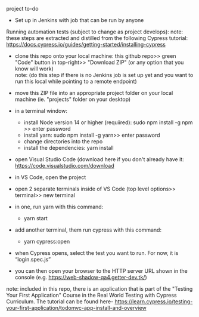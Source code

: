 project to-do
- Set up in Jenkins with job that can be run by anyone


Running automation tests (subject to change as project develops):
note: these steps are extracted and distilled from the following Cypress tutorial: https://docs.cypress.io/guides/getting-started/installing-cypress

- clone this repo onto your local machine: this github repo>> green "Code" button in top-right>> "Download ZIP" (or any option that you know will work)   
    note: (do this step if there is no Jenkins job is set up yet and you want to run this local while pointing to a remote endpoint)
- move this ZIP file into an appropriate project folder on your local machine (ie. "projects" folder on your desktop)
- in a terminal window:
    - install Node version 14 or higher (requiired): sudo npm install -g npm >> enter password
    - install yarn: sudo npm install -g yarn>> enter password
    - change directories into the repo
    - install the dependencies: yarn install

- open Visual Studio Code (download here if you don't already have it: https://code.visualstudio.com/download
- in VS Code, open the project 

- open 2 separate terminals inside of VS Code (top level options>> terminal>> new terminal
- in one, run yarn with this command: 
    - yarn start
- add another terminal, them run cypress with this command: 
    - yarn cypress:open
- when Cypress opens, select the test you want to run. For now, it is “login.spec.js”

- you can then open your browser to the HTTP server URL shown in the console (e.g. https://web-shadow-qa4.getter-dev.tk/)


note: included in this repo, there is an application that is part of the "Testing Your First Application" Course in the Real World Testing with Cypress Curriculum. The tutorial can be found here- https://learn.cypress.io/testing-your-first-application/todomvc-app-install-and-overview


